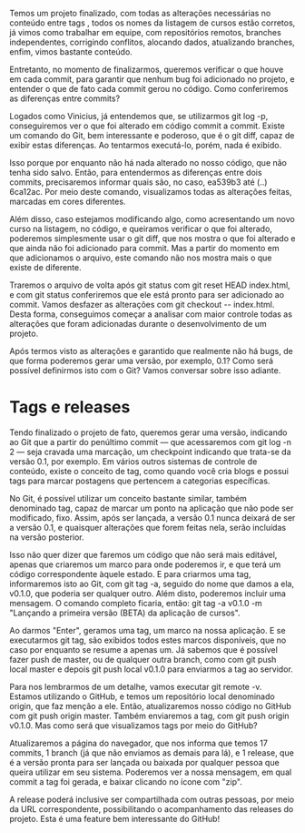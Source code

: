 Temos um projeto finalizado, com todas as alterações necessárias no conteúdo entre tags <titulo>, todos os nomes da listagem de cursos estão corretos, já vimos como trabalhar em equipe, com repositórios remotos, branches independentes, corrigindo conflitos, alocando dados, atualizando branches, enfim, vimos bastante conteúdo.

Entretanto, no momento de finalizarmos, queremos verificar o que houve em cada commit, para garantir que nenhum bug foi adicionado no projeto, e entender o que de fato cada commit gerou no código. Como conferiremos as diferenças entre commits?

Logados como Vinicius, já entendemos que, se utilizarmos git log -p, conseguiremos ver o que foi alterado em código commit a commit. Existe um comando do Git, bem interessante e poderoso, que é o git diff, capaz de exibir estas diferenças. Ao tentarmos executá-lo, porém, nada é exibido.

Isso porque por enquanto não há nada alterado no nosso código, que não tenha sido salvo. Então, para entendermos as diferenças entre dois commits, precisaremos informar quais são, no caso, ea539b3 até (..) 6ca12ac. Por meio deste comando, visualizamos todas as alterações feitas, marcadas em cores diferentes.

Além disso, caso estejamos modificando algo, como acresentando um novo curso na listagem, no código, e queiramos verificar o que foi alterado, poderemos simplesmente usar o git diff, que nos mostra o que foi alterado e que ainda não foi adicionado para commit. Mas a partir do momento em que adicionamos o arquivo, este comando não nos mostra mais o que existe de diferente.

Traremos o arquivo de volta após git status com git reset HEAD index.html, e com git status conferiremos que ele está pronto para ser adicionado ao commit. Vamos desfazer as alterações com git checkout -- index.html. Desta forma, conseguimos começar a analisar com maior controle todas as alterações que foram adicionadas durante o desenvolvimento de um projeto.

Após termos visto as alterações e garantido que realmente não há bugs, de que forma poderemos gerar uma versão, por exemplo, 0.1? Como será possível definirmos isto com o Git? Vamos conversar sobre isso adiante.

# Tags e releases

Tendo finalizado o projeto de fato, queremos gerar uma versão, indicando ao Git que a partir do penúltimo commit — que acessaremos com git log -n 2 — seja cravada uma marcação, um checkpoint indicando que trata-se da versão 0.1, por exemplo. Em vários outros sistemas de controle de conteúdo, existe o conceito de tag, como quando você cria blogs e possui tags para marcar postagens que pertencem a categorias específicas.

No Git, é possível utilizar um conceito bastante similar, também denominado tag, capaz de marcar um ponto na aplicação que não pode ser modificado, fixo. Assim, após ser lançada, a versão 0.1 nunca deixará de ser a versão 0.1, e quaisquer alterações que forem feitas nela, serão incluídas na versão posterior.

Isso não quer dizer que faremos um código que não será mais editável, apenas que criaremos um marco para onde poderemos ir, e que terá um código correspondente àquele estado. E para criarmos uma tag, informaremos isto ao Git, com git tag -a, seguido do nome que damos a ela, v0.1.0, que poderia ser qualquer outro. Além disto, poderemos incluir uma mensagem. O comando completo ficaria, então: git tag -a v0.1.0 -m "Lançando a primeira versão (BETA) da aplicação de cursos".

Ao darmos "Enter", geramos uma tag, um marco na nossa aplicação. E se executarmos git tag, são exibidos todos estes marcos disponíveis, que no caso por enquanto se resume a apenas um. Já sabemos que é possível fazer push de master, ou de qualquer outra branch, como com git push local master e depois git push local v0.1.0 para enviarmos a tag ao servidor.

Para nos lembrarmos de um detalhe, vamos executar git remote -v. Estamos utilizando o GitHub, e temos um repositório local denominado origin, que faz menção a ele. Então, atualizaremos nosso código no GitHub com git push origin master. Também enviaremos a tag, com git push origin v0.1.0. Mas como será que visualizamos tags por meio do GitHub?

Atualizaremos a página do navegador, que nos informa que temos 17 commits, 1 branch (já que não enviamos as demais para lá), e 1 release, que é a versão pronta para ser lançada ou baixada por qualquer pessoa que queira utilizar em seu sistema. Poderemos ver a nossa mensagem, em qual commit a tag foi gerada, e baixar clicando no ícone com "zip".

A release poderá inclusive ser compartilhada com outras pessoas, por meio da URL correspondente, possibilitando o acompanhamento das releases do projeto. Esta é uma feature bem interessante do GitHub!

